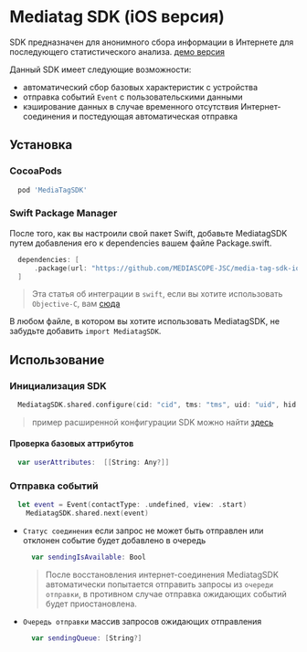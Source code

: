 
# Mediatag SDK (iOS версия)

SDK предназначен для анонимного сбора информации в Интернете для последующего статистического анализа. [демо версия](https://cifrasoft.com/eventSDK_Test-dev.zip)

Данный SDK имеет следующие возможности:
- автоматический сбор базовых характеристик с устройства
- отправка событий `Event` с пользовательскими данными
- кэширование данных в случае временного отсутствия Интернет-соединения и постедующая автоматическая отправка

## Установка

### CocoaPods

```rb
  pod 'MediaTagSDK'
```

### Swift Package Manager

После того, как вы настроили свой пакет Swift, добавьте MediatagSDK путем добавления его к dependencies вашем файле Package.swift.

```swift
  dependencies: [
      .package(url: "https://github.com/MEDIASCOPE-JSC/media-tag-sdk-ios", .upToNextMajor(from: "1.0.8"))
  ]
```

> Эта статья об интеграции в `swift`, если вы хотите использовать `Objective-C`, вам [сюда](./Readme.ns.md)

В любом файле, в котором вы хотите использовать MediatagSDK, не забудьте добавить `import MediatagSDK`.

## Использование
### Инициализация SDK
```swift
  MediatagSDK.shared.configure(cid: "cid", tms: "tms", uid: "uid", hid: "hid", uidc: 1212)
```
> пример расширенной конфигурации SDK можно найти [здесь](./Readme.advanced.md)
#### Проверка базовых аттрибутов
  ```swift
    var userAttributes:  [[String: Any?]]
  ```

### Отправка событий
```swift
  let event = Event(contactType: .undefined, view: .start)
    MediatagSDK.shared.next(event)
```

- `Статус соединения` 
  если запрос не может быть отправлен или отклонен событие будет добавлено в очередь 
  ```swift 
    var sendingIsAvailable: Bool
  ```
    > После восстановления интернет-соединения MediatagSDK автоматически попытается отправить запросы из `очереди отправки`, в противном случае отправка ожидающих событий будет приостановлена.
  
- `Очередь отправки`
  массив запросов ожидающих отправления
  ```swift
    var sendingQueue: [String?]
  ```
  
